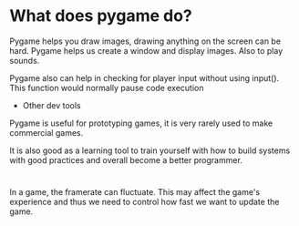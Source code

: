 # What does pygame do?

Pygame helps you draw images, drawing anything on the screen can be hard. Pygame helps us create a window and display images. Also to play sounds.

Pygame also can help in checking for player input without using input(). This function would normally pause code execution

+ Other dev tools

Pygame is useful for prototyping games, it is very rarely used to make commercial games.

It is also good as a learning tool to train yourself with how to build systems with good practices and overall become a better programmer.

# 

In a game, the framerate can fluctuate. This may affect the game's experience and thus we need to control how fast we want to update the game.

